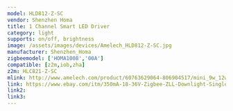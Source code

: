 ```yaml
---
model: HLD812-Z-SC
vendor: Shenzhen Homa 
title: 1 Channel Smart LED Driver
category: light
supports: on/off, brightness
image: /assets/images/devices/Amelech_HLD812-Z-SC.jpg
manufacturer: Shenzhen_Homa
zigbeemodel: ['HOMA1008','00A']
compatible: [z2m,iob,zha]
z2m: HLC821-Z-SC
mlink: http://www.amelech.com/product/60763629064-806904517/mini_9w_12w_led_downlight_zigbee_remote_control_cct_dimmable_led_driver.html
link: https://www.ebay.com/itm/350mA-18-36V-Zigbee-ZLL-Downlight-Single-Color-Dimmable-LED-Driver-HLD812-Z-SC-/283622527265
link2: 
link3: 
---
```

